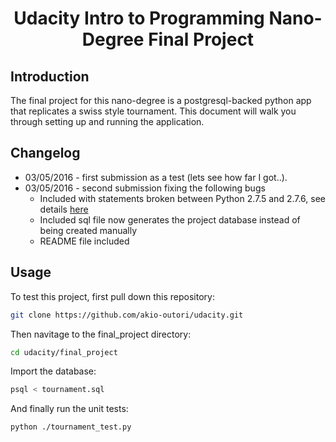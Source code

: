 <center><h1>Udacity Intro to Programming Nano-Degree Final Project</center></h1>

## Introduction

The final project for this nano-degree is a postgresql-backed python app that replicates a swiss style tournament.  This document will walk you through setting up and running the application.

## Changelog

* 03/05/2016 - first submission as a test (lets see how far I got..).
* 03/05/2016 - second submission fixing the following bugs
	* Included with statements broken between Python 2.7.5 and 2.7.6, see details [here](http://stackoverflow.com/questions/32379147/understanding-the-python-with-statement) 
	* Included sql file now generates the project database instead of being created manually
	* README file included

## Usage

To test this project, first pull down this repository:

```bash
git clone https://github.com/akio-outori/udacity.git
```

Then navitage to the final_project directory:

```bash
cd udacity/final_project
```

Import the database:

```bash
psql < tournament.sql
```

And finally run the unit tests:

```bash
python ./tournament_test.py
``` 
